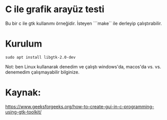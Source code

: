 # C ile grafik arayüz testi
Bu bir c ile gtk kullanımı örneğidir.
İsteyen ```make`` ile derleyip çalıştırabilir.
# Kurulum
```sudo apt install libgtk-2.0-dev```

Not: ben Linux kullanarak denedim ve çalıştı windows'da, macos'da vs. vs. denemedim çalışmayabilir bilginize.
# Kaynak:
https://www.geeksforgeeks.org/how-to-create-gui-in-c-programming-using-gtk-toolkit/
